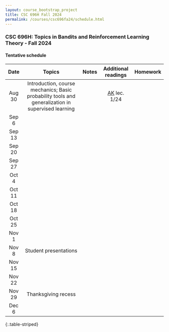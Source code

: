 ```yaml
---
layout: course_bootstrap_project
title: CSC 696H Fall 2024
permalink: /courses/csc696fa24/schedule.html
---
```


### CSC 696H: Topics in Bandits and Reinforcement Learning Theory - Fall 2024

#### Tentative schedule


|  Date  |                                              Topics                                               | Notes |                           Additional readings                            | Homework |
|:------:|:-------------------------------------------------------------------------------------------------:|:-----:|:------------------------------------------------------------------------:|:--------:|
| Aug 30 | Introduction, course mechanics; Basic probability tools and generalization in supervised learning |       | [AK](https://people.cs.umass.edu/~akshay/courses/coms6998-11/) lec. 1/24 |          |
| Sep 6  |                                                                                                   |       |                                                                          |          |
| Sep 13 |                                                                                                   |       |                                                                          |          |
| Sep 20 |                                                                                                   |       |                                                                          |          |
| Sep 27 |                                                                                                   |       |                                                                          |          |
| Oct 4  |                                                                                                   |       |                                                                          |          |
| Oct 11 |                                                                                                   |       |                                                                          |          |
| Oct 18 |                                                                                                   |       |                                                                          |          |
| Oct 25 |                                                                                                   |       |                                                                          |          |
| Nov 1  |                                                                                                   |       |                                                                          |          |
| Nov 8  |                                       Student presentations                                       |       |                                                                          |          |
| Nov 15 |                                                                                                   |       |                                                                          |          |
| Nov 22 |                                                                                                   |       |                                                                          |          |
| Nov 29 |                                        Thanksgiving recess                                        |       |                                                                          |          |
| Dec 6  |                                                                                                   |       |                                                                          |          |
{:.table-striped}









